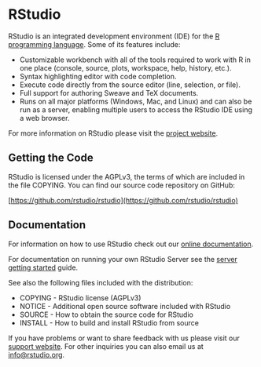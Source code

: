 RStudio
=============================================================================

RStudio is an integrated development environment (IDE) for the 
[R programming language](http://www.r-project.org). Some of its
features include:

- Customizable workbench with all of the tools required to work with R in one
place (console, source, plots, workspace, help, history, etc.).
- Syntax highlighting editor with code completion.
- Execute code directly from the source editor (line, selection, or file).
- Full support for authoring Sweave and TeX documents.
- Runs on all major platforms (Windows, Mac, and Linux) and can also be
run as a server, enabling multiple users to access the RStudio IDE using
a web browser.

For more information on RStudio please visit the 
[project website](http://www.rstudio.org/).

Getting the Code
-----------------------------------------------------------------------------

RStudio is licensed under the AGPLv3, the terms of which are included in
the file COPYING. You can find our source code repository on GitHub:

[https://github.com/rstudio/rstudio](https://github.com/rstudio/rstudio)

Documentation
-----------------------------------------------------------------------------

For information on how to use RStudio check out our
[online documentation](http://www.rstudio.org/docs/). 

For documentation on running your own RStudio Server see the 
[server getting started](http://www.rstudio.org/docs/server/getting_started)
guide.

See also the following files included with the distribution:

- COPYING - RStudio license (AGPLv3)
- NOTICE  - Additional open source software included with RStudio
- SOURCE  - How to obtain the source code for RStudio
- INSTALL - How to build and install RStudio from source

If you have problems or want to share feedback with us please visit our
[support website](http://support.rstudio.org/). For other inquiries you can
also email us at [info@rstudio.org](mailto:info@rstudio.org). 
